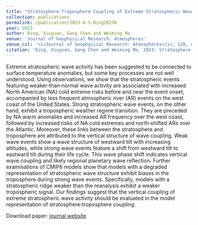 ```yaml
---
title: "Stratosphere‐Troposphere Coupling of Extreme Stratospheric Wave Activity in CMIP6 Models"
collection: publications
permalink: /publication/2023-8-1-Ding2023b
year: 2023
author: Ding, Xiuyuan, Gang Chen and Weiming Ma
venue: 'Journal of Geophysical Research: Atmospheres'
venue_cit: '<i>Journal of Geophysical Research: Atmospheres</i>, 128, doi:10.1029/2023JD038811.'
citation: 'Ding, Xiuyuan, Gang Chen and Weiming Ma, 2023: Stratosphere‐Troposphere Coupling of Extreme Stratospheric Wave Activity in CMIP6 Models, <i>Journal of Geophysical Research: Atmospheres</i>, 128, doi:10.1029/2023JD038811.'
---
```

Extreme stratospheric wave activity has been suggested to be connected to surface temperature anomalies, but some key processes are not well understood. Using observations, we show that the stratospheric events featuring weaker‐than‐normal wave activity are associated with increased North American (NA) cold extreme risks before and near the event onset, accompanied by less frequent atmospheric river (AR) events on the west coast of the United States. Strong stratospheric wave events, on the other hand, exhibit a tropospheric weather regime transition. They are preceded by NA warm anomalies and increased AR frequency over the west coast, followed by increased risks of NA cold extremes and north‐shifted ARs over the Atlantic. Moreover, these links between the stratosphere and troposphere are attributed to the vertical structure of wave coupling. Weak wave events show a wave structure of westward tilt with increasing altitudes, while strong wave events feature a shift from westward tilt to eastward tilt during their life cycle. This wave phase shift indicates vertical wave coupling and likely regional planetary wave reflection. Further examinations of CMIP6 models show that models with a degraded representation of stratospheric wave structure exhibit biases in the troposphere during strong wave events. Specifically, models with a stratospheric ridge weaker than the reanalysis exhibit a weaker tropospheric signal. Our findings suggest that the vertical coupling of extreme stratospheric wave activity should be evaluated in the model representation of stratosphere‐troposphere coupling.

Download paper: [journal website](https://agupubs.onlinelibrary.wiley.com/doi/10.1029/2023JD038811)
